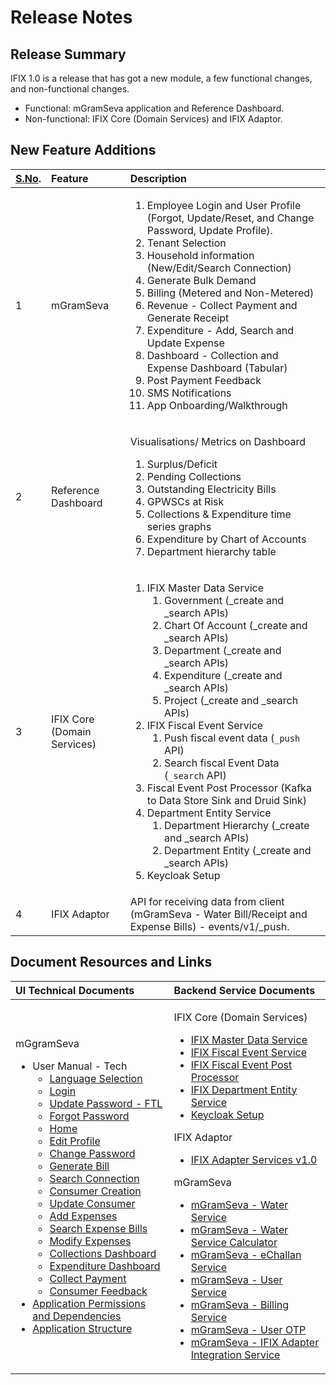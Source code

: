 # Release Notes

## Release Summary

IFIX 1.0 is a release that has got a new module, a few functional changes, and non-functional changes.

* Functional: mGramSeva application and Reference Dashboard.
* Non-functional: IFIX Core \(Domain Services\) and IFIX Adaptor.

## New ‌Feature Additions

<table>
  <thead>
    <tr>
      <th style="text-align:left"><a href="http://s.no/"><b>S.No</b></a><b>.</b>
      </th>
      <th style="text-align:left"><b>Feature</b>
      </th>
      <th style="text-align:left"><b>Description</b>
      </th>
    </tr>
  </thead>
  <tbody>
    <tr>
      <td style="text-align:left">1</td>
      <td style="text-align:left">mGramSeva</td>
      <td style="text-align:left">
        <ol>
          <li>Employee Login and User Profile (Forgot, Update/Reset, and Change Password,
            Update Profile).</li>
          <li>Tenant Selection</li>
          <li>Household information (New/Edit/Search Connection)</li>
          <li>Generate Bulk Demand</li>
          <li>Billing (Metered and Non-Metered)</li>
          <li>Revenue - Collect Payment and Generate Receipt</li>
          <li>Expenditure - Add, Search and Update Expense</li>
          <li>Dashboard - Collection and Expense Dashboard (Tabular)</li>
          <li>Post Payment Feedback</li>
          <li>SMS Notifications</li>
          <li>App Onboarding/Walkthrough</li>
        </ol>
      </td>
    </tr>
    <tr>
      <td style="text-align:left">2</td>
      <td style="text-align:left">Reference Dashboard</td>
      <td style="text-align:left">
        <p>Visualisations/ Metrics on Dashboard</p>
        <ol>
          <li>Surplus/Deficit</li>
          <li>Pending Collections</li>
          <li>Outstanding Electricity Bills</li>
          <li>GPWSCs at Risk</li>
          <li>Collections &amp; Expenditure time series graphs</li>
          <li>Expenditure by Chart of Accounts</li>
          <li>Department hierarchy table</li>
        </ol>
      </td>
    </tr>
    <tr>
      <td style="text-align:left">3</td>
      <td style="text-align:left">IFIX Core (Domain Services)</td>
      <td style="text-align:left">
        <ol>
          <li>IFIX Master Data Service
            <ol>
              <li>Government (_create and _search APIs)</li>
              <li>Chart Of Account (_create and _search APIs)</li>
              <li>Department (_create and _search APIs)</li>
              <li>Expenditure (_create and _search APIs)</li>
              <li>Project (_create and _search APIs)</li>
            </ol>
          </li>
          <li>IFIX Fiscal Event Service
            <ol>
              <li>Push fiscal event data (<code>_push</code> API)</li>
              <li>Search fiscal Event Data (<code>_search</code> API)</li>
            </ol>
          </li>
          <li>Fiscal Event Post Processor (Kafka to Data Store Sink and Druid Sink)</li>
          <li>Department Entity Service
            <ol>
              <li>Department Hierarchy (_create and _search APIs)</li>
              <li>Department Entity (_create and _search APIs)</li>
            </ol>
          </li>
          <li>Keycloak Setup</li>
        </ol>
      </td>
    </tr>
    <tr>
      <td style="text-align:left">4</td>
      <td style="text-align:left">IFIX Adaptor</td>
      <td style="text-align:left">API for receiving data from client (mGramSeva - Water Bill/Receipt and
        Expense Bills) - events/v1/_push.</td>
    </tr>
  </tbody>
</table>

## Document Resources and Links

<table>
  <thead>
    <tr>
      <th style="text-align:left"><b>UI Technical Documents</b>
      </th>
      <th style="text-align:left"><b>Backend Service Documents</b>
      </th>
    </tr>
  </thead>
  <tbody>
    <tr>
      <td style="text-align:left">
        <p>mGgramSeva</p>
        <ul>
          <li>User Manual - Tech
            <ul>
              <li><a href="https://digit-discuss.atlassian.net/wiki/spaces/DD/pages/1922269185">Language Selection</a>
              </li>
              <li><a href="https://digit-discuss.atlassian.net/wiki/spaces/DD/pages/1922269219">Login</a>
              </li>
              <li><a href="https://digit-discuss.atlassian.net/wiki/spaces/DD/pages/1922662535">Update Password - FTL</a>
              </li>
              <li><a href="https://digit-discuss.atlassian.net/wiki/spaces/DD/pages/1922728099">Forgot Password</a>
              </li>
              <li><a href="https://digit-discuss.atlassian.net/wiki/spaces/DD/pages/1923416085">Home</a>
              </li>
              <li><a href="https://digit-discuss.atlassian.net/wiki/spaces/DD/pages/1925709827">Edit Profile</a>
              </li>
              <li><a href="https://digit-discuss.atlassian.net/wiki/spaces/DD/pages/1925546002">Change Password</a>
              </li>
              <li><a href="https://digit-discuss.atlassian.net/wiki/spaces/DD/pages/1925480514">Generate Bill</a>
              </li>
              <li><a href="https://digit-discuss.atlassian.net/wiki/spaces/DD/pages/1925316787">Search Connection</a>
              </li>
              <li><a href="https://digit-discuss.atlassian.net/wiki/spaces/DD/pages/1927348244">Consumer Creation</a>
              </li>
              <li><a href="https://digit-discuss.atlassian.net/wiki/spaces/DD/pages/1926791195">Update Consumer</a>
              </li>
              <li><a href="https://digit-discuss.atlassian.net/wiki/spaces/DD/pages/1926824121">Add Expenses</a>
              </li>
              <li><a href="https://digit-discuss.atlassian.net/wiki/spaces/DD/pages/1926791391">Search Expense Bills</a>
              </li>
              <li><a href="https://digit-discuss.atlassian.net/wiki/spaces/DD/pages/1927348594">Modify Expenses</a>
              </li>
              <li><a href="https://digit-discuss.atlassian.net/wiki/spaces/DD/pages/1926824058">Collections Dashboard</a>
              </li>
              <li><a href="https://digit-discuss.atlassian.net/wiki/spaces/DD/pages/1926791281">Expenditure Dashboard</a>
              </li>
              <li><a href="https://digit-discuss.atlassian.net/wiki/spaces/DD/pages/1928200243">Collect Payment</a>
              </li>
              <li><a href="https://digit-discuss.atlassian.net/wiki/spaces/DD/pages/1930526721">Consumer Feedback</a>
              </li>
            </ul>
          </li>
          <li><a href="https://digit-discuss.atlassian.net/wiki/spaces/DD/pages/1916207152"> Application Permissions and Dependencies</a>
          </li>
          <li><a href="https://digit-discuss.atlassian.net/wiki/spaces/DD/pages/1916239930">Application Structure</a>
          </li>
        </ul>
      </td>
      <td style="text-align:left">
        <p>IFIX Core (Domain Services)</p>
        <ul>
          <li><a href="https://digit-discuss.atlassian.net/wiki/spaces/DD/pages/1908801545">IFIX Master Data Service</a>
          </li>
          <li><a href="https://digit-discuss.atlassian.net/wiki/spaces/DD/pages/1914339339/iFIX+Fiscal+Event+Service"> IFIX Fiscal Event Service</a>
          </li>
          <li><a href="https://digit-discuss.atlassian.net/wiki/spaces/DD/pages/1917222977/iFIX+Fiscal+Event+Post+Processor"> IFIX Fiscal Event Post Processor</a>
          </li>
          <li><a href="https://digit-discuss.atlassian.net/wiki/spaces/DD/pages/1917157405/iFIX+Department+Entity+Service"> IFIX Department Entity Service</a>
          </li>
          <li><a href="https://digit-discuss.atlassian.net/wiki/spaces/DD/pages/1923088385">Keycloak Setup</a>
          </li>
        </ul>
        <p>IFIX Adaptor</p>
        <ul>
          <li><a href="https://digit-discuss.atlassian.net/wiki/spaces/DD/pages/1905950742"> IFIX Adapter Services v1.0</a>
          </li>
        </ul>
        <p>mGramSeva</p>
        <ul>
          <li><a href="https://digit-discuss.atlassian.net/wiki/spaces/DD/pages/1917190194">mGramSeva - Water Service</a>
          </li>
          <li><a href="https://digit-discuss.atlassian.net/wiki/spaces/DD/pages/1918566432">mGramSeva - Water Service Calculator</a>
          </li>
          <li><a href="https://digit-discuss.atlassian.net/wiki/spaces/DD/pages/1918369833">mGramSeva - eChallan Service</a>
          </li>
          <li><a href="https://digit-discuss.atlassian.net/wiki/spaces/DD/pages/1924300900">mGramSeva - User Service</a>
          </li>
          <li><a href="https://digit-discuss.atlassian.net/wiki/spaces/DD/pages/1926627396">mGramSeva - Billing Service</a>
          </li>
          <li><a href="https://digit-discuss.atlassian.net/wiki/spaces/DD/pages/1927348292">mGramSeva - User OTP</a>
          </li>
          <li><a href="https://digit-discuss.atlassian.net/wiki/spaces/DD/pages/1928626201">mGramSeva - IFIX Adapter Integration Service</a>
          </li>
        </ul>
      </td>
    </tr>
  </tbody>
</table>

